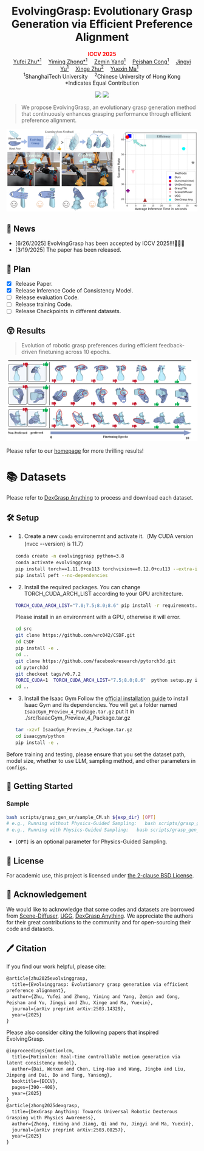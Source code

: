  <!-- <br> -->
<!-- <p align="center"> -->
<h1 align="center"><strong>EvolvingGrasp: Evolutionary Grasp Generation via Efficient Preference Alignment
</strong></h1>
  <p align="center">
      <strong><span style="color: red;">ICCV 2025</span></strong>
    <br>
   <a href='https://github.com/csyufei' target='_blank'>Yufei Zhu*<sup>1</sup></a>&emsp;
   <a href='https://ymzhong66.github.io/' target='_blank'>Yiming Zhong*<sup>1</sup></a>&emsp;
   <a href='https://yizhifengyeyzm.github.io/' target='_blank'>Zemin Yang<sup>1</sup></a>&emsp;
   <a href='https://coralemon.github.io/' target='_blank'>Peishan Cong<sup>1</sup></a>&emsp;
   <a href='https://faculty.sist.shanghaitech.edu.cn/yujingyi' target='_blank'>Jingyi Yu<sup>1</sup></a>&emsp;
   <a href='https://xingezhu.me/' target='_blank'>Xinge Zhu<sup>2</sup></a>&emsp;
   <a href='https://yuexinma.me' target='_blank'>Yuexin Ma<sup>1</sup></a>&emsp;
    <br>
    <sup>1</sup>ShanghaiTech University&emsp;
    <sup>2</sup>Chinese University of Hong Kong    
    <br>
    *Indicates Equal Contribution
    <br>
  </p>
</p>

  
<p align="center">
  <a href='https://arxiv.org/pdf/2503.14329'>
    <img src='https://img.shields.io/badge/Paper-PDF-yellow?style=flat&logo=arXiv&logoColor=yellow'></a>
  <a href='https://evolvinggrasp.github.io/'>
    <img src='https://img.shields.io/badge/Project-Page-green?style=flat&logo=Google%20chrome&logoColor=green'></a>
</p>

<!-- <p align="center">
  <a href="https://evolvinggrasp.github.io/"><b>📖 Project Page</b></a> |
  <a href="https://arxiv.org/pdf/2503.14329"><b>📄 Paper Link</b></a> |
</p> -->

</div>

>  We propose EvolvingGrasp, an evolutionary grasp generation method that continuously enhances grasping performance through efficient preference alignment.

<div align="center">
    <img src="assets/teaser.png" alt="Directional Weight Score" class="blend-img-background center-image" style="max-width: 100%; height: auto;" />
</div>

## 📣 News
- [6/26/2025] EvolvingGrasp has been accepted by ICCV 2025!!!🎉🎉🎉
- [3/19/2025] The paper has been released.

## 🚩 Plan
- [x] Release Paper.
- [x] Release Inference Code of Consistency Model.
- [ ] Release evaluation Code.
- [ ] Release training Code.
- [ ] Release Checkpoints in different datasets.

## 😲 Results
>  Evolution of robotic grasp preferences during efficient feedback-driven finetuning across 10 epochs.
<div align="center">
    <img src="assets/result_vis.png" alt="Directional Weight Score" class="blend-img-background center-image" style="max-width: 100%; height: auto;" />
</div>
<!-- <div align="center">
    <img src="assets/result_num.png" alt="Directional Weight Score" class="blend-img-background center-image" style="max-width: 100%; height: auto;" />
</div> -->

Please refer to our [homepage](https://evolvinggrasp.github.io/) for more thrilling results!

# 📚 Datasets
Please refer to [DexGrasp Anything](https://github.com/4DVLab/DexGrasp-Anything?tab=readme-ov-file#-datasets) to process and download each dataset. 
<!-- In our data processing, the rotation and translation formula is \( Y = a(x + b) \), where \( Y \) represents the shadow hand after rotation and translation, and \( x \) is the original hand. It is important to emphasize that we use \( Y = a(x + b) \) rather than \( Y = ax + b \). This formulation allows us to conveniently transfer the rotation to the object, i.e., \(O = a^T * O \), enabling more flexible manipulation.

| **Datasets** | **Huggingface link** | **Google drive Link (Format Compatible with Our Dataloader)** | **Paper** |
|:---:|:---:|:---:|:---:|
| **DGA** | [Huggingface](https://huggingface.co/datasets/GaussionZhong/DexGrasp-Anything/resolve/main/Dexgraspanyting.tar.gz) | [Datasets](https://drive.google.com/file/d/1of-m2qxVqgWf-nHV6oVHPk1z4NWVrEPV/view?usp=drive_link) | ✅[DexGrasp Anything: Towards Universal Robotic Dexterous Grasping with Physics Awareness](https://arxiv.org/pdf/2503.08257) |
| *Realdex*           | [Huggingface](https://huggingface.co/datasets/GaussionZhong/DexGrasp-Anything/resolve/main/Realdex.zip) | [Datasets](https://drive.google.com/file/d/12rgyyKg07PmY6jzl7pMocA4o5ikLFuOA/view)                     | ✅[RealDex: Towards Human-like Grasping for Robotic Dexterous Hand](https://arxiv.org/abs/2402.13853)                                                    |
| *DexGraspNet*          | [Huggingface](https://huggingface.co/datasets/GaussionZhong/DexGrasp-Anything/resolve/main/DexGraspNet.zip) | [Datasets](https://drive.google.com/file/d/1FHJxEDl2jegOpq-g4KZ4eEVvM3gqDQCh/view)                     | ✅[DexGraspNet: A Large-Scale Robotic Dexterous Grasp Dataset for General Objects Based on Simulation](https://arxiv.org/abs/2210.02697)                                                    |
| *UniDexGrasp*           | [Huggingface](https://huggingface.co/datasets/GaussionZhong/DexGrasp-Anything/resolve/main/UniDexGrasp.zip) | [Datasets](https://drive.google.com/file/d/1-nPUP14x0VOfIqQwYU-hc-WhUaPBxEQ7/view)                     | ✅[UniDexGrasp: Universal Robotic Dexterous Grasping via Learning Diverse Proposal Generation and Goal-Conditioned Policy](https://arxiv.org/abs/2303.00938)                                                    |
| *MultiDex*             | [Huggingface](https://huggingface.co/datasets/GaussionZhong/DexGrasp-Anything/resolve/main/MultiDex_UR.zip) | [Datasets](https://drive.google.com/file/d/1wHdWLfvxWjpFBV_Ld-j4DwNXAr1UMERf/view)                     | ✅[GenDexGrasp: Generalizable Dexterous Grasping](https://arxiv.org/abs/2210.00722)                                                    |
| *DexGRAB(Retargeting from Grab)*            | [Huggingface](https://huggingface.co/datasets/GaussionZhong/DexGrasp-Anything/resolve/main/DexGRAB.zip) | [Datasets](https://drive.google.com/file/d/1Xmgw-c3lrkab2NIs_1i0Hq95I0Y4Sp8n/view)                     | ✅[Grab: A dataset of whole-body human grasping of objects.](https://arxiv.org/abs/2008.11200)                                                    | -->

<!-- # 🦾 Make your own dataset
- First, your dataset should contain mesh files of objects. You can create an `object_pcds_nors.pkl` file by sampling point clouds from these meshes. Modify the paths in `Process_your_dataset/make_obj_pcds.py` to build your dataset.
    ```bash
    python Process_your_dataset/make_obj_pcds.py
    ```
- Based on your data pose format (such as translation, rotation, qpose, scale), `create a corresponding .pt file`. You can refer to the input examples in the datasets folder to build it. You need to understand the pose format of your dataset. Pay special attention to whether the translation, rotation, and scale are applied to the object point cloud or to the robotic hand. You can also modify your dataloader to ensure that the input poses and object point cloud data visualize correctly.

- During the testing phase, you need to generate a URDF file for all meshes. You can use `Process_your_dataset/make_obj_urdf.py` to generate them (recommended to place in the same directory level as the mesh files).
    ```bash
    python Process_your_dataset/make_obj_urdf.py
    ``` -->

## 🛠️ Setup
- 1. Create a new `conda` environemnt and activate it.（My CUDA version (nvcc --version) is 11.7）

    ```bash
    conda create -n evolvinggrasp python=3.8
    conda activate evolvinggrasp
    pip install torch==1.11.0+cu113 torchvision==0.12.0+cu113 --extra-index-url https://download.pytorch.org/whl/cu113
    pip install peft --no-dependencies
    ```

- 2. Install the required packages.
    You can change TORCH_CUDA_ARCH_LIST according to your GPU architecture.
    ```bash
    TORCH_CUDA_ARCH_LIST="7.0;7.5;8.0;8.6" pip install -r requirements.txt
    ```
    Please install in an environment with a GPU, otherwise it will error.
    ```bash
    cd src
    git clone https://github.com/wrc042/CSDF.git
    cd CSDF
    pip install -e .
    cd ..
    git clone https://github.com/facebookresearch/pytorch3d.git
    cd pytorch3d
    git checkout tags/v0.7.2  
    FORCE_CUDA=1  TORCH_CUDA_ARCH_LIST="7.5;8.0;8.6"  python setup.py install
    cd ..
    ```
- 3. Install the Isaac Gym
    Follow the [official installation guide](https://developer.nvidia.com/isaac-gym) to install Isaac Gym and its dependencies.
    You will get a folder named `IsaacGym_Preview_4_Package.tar.gz` put it in ./src/IsaacGym_Preview_4_Package.tar.gz
    ```bash
    tar -xzvf IsaacGym_Preview_4_Package.tar.gz
    cd isaacgym/python
    pip install -e .
    ```

Before training and testing, please ensure that you set the dataset path, model size, whether to use LLM, sampling method, and other parameters in `configs`.

## 📖 Getting Started
<!-- ### Train -->

<!-- - Train with a single GPU

    ```bash
    bash scripts/grasp_gen_ur/train.sh ${EXP_NAME}
    ```

- Train with multiple GPUs

    ```bash
    bash scripts/grasp_gen_ur/train_ddm.sh ${EXP_NAME}
    ``` -->

### Sample

```bash
bash scripts/grasp_gen_ur/sample_CM.sh ${exp_dir} [OPT]
# e.g., Running without Physics-Guided Sampling:   bash scripts/grasp_gen_ur/sample.sh /outputs/exp_dir [OPT]
# e.g., Running with Physics-Guided Sampling:   bash scripts/grasp_gen_ur/sample.sh /outputs/exp_dir OPT
```
- `[OPT]` is an optional parameter for Physics-Guided Sampling.

<!-- ### Test  -->

<!-- First, you need to run `scripts/grasp_gen_ur/sample.sh` to sample some results. 
You also need to set the dataset file paths in `/envs/tasks/grasp_test_force_shadowhand.py` and /scripts/grasp_gen_ur/test.py`. 
Then, we will compute quantitative metrics using these sampled results.

```bash
bash scripts/grasp_gen_ur/test.sh ${EVAL_DIR} 
# e.g., bash scripts/grasp_gen_ur/test.sh  /outputs/exp_dir/eval/final/2025-03-16_19-15-31
``` -->

<!-- ##  Checkpoints -->
<!-- | DexGrasp Anything(W/o LLM)                   | Huggingface Link | Google drive Link |
|------------------------------------------------------------------------|---------|---------|
| *Realdex*  |[Huggingface](https://huggingface.co/GaussionZhong/Dexgraspanyting/resolve/main/Realdex.pth)| [CKPT](https://drive.google.com/drive/folders/1_Nnj73l88__2i5_ek1sE8aujvAqvmpZw)    |
| *DexGraspNet*  | [Huggingface](https://huggingface.co/GaussionZhong/Dexgraspanyting/resolve/main/DexGraspNet.pth)|[CKPT](https://drive.google.com/drive/folders/1Yfc9X-V21gv4YRmrD8KeMMARaHDNIBrZ)    |
| *UniDexGrasp*   | [Huggingface](https://huggingface.co/GaussionZhong/Dexgraspanyting/resolve/main/UniDexGrasp.pth)|[CKPT](https://drive.google.com/drive/folders/16a5JfyBqe1f1BjTOxvLOujCU-vQKjv5b)    |
| *MultiDex*   | [Huggingface](https://huggingface.co/GaussionZhong/Dexgraspanyting/resolve/main/MultiDex.pth)|[CKPT](https://drive.google.com/drive/folders/1RAFqmc0OeMGt4g6vV2Aa5g4igySlsM30)    |
| *DexGRAB*   | [Huggingface](https://huggingface.co/GaussionZhong/Dexgraspanyting/resolve/main/DexGRAB.pth)|[CKPT](https://drive.google.com/drive/folders/1kva1FviOM59d3zbJ2Jyj8Ohvz8AWI8AT)    | -->

<!-- --- -->



## 🎫 License

For academic use, this project is licensed under [the 2-clause BSD License](https://opensource.org/license/bsd-2-clause). 

## 💓 Acknowledgement

We would like to acknowledge that some codes and datasets are borrowed from [Scene-Diffuser](https://github.com/scenediffuser/Scene-Diffuser), [UGG](https://github.com/Jiaxin-Lu/ugg), [DexGrasp Anything](https://github.com/4DVLab/DexGrasp-Anything/). We appreciate the authors for their great contributions to the community and for open-sourcing their code and datasets.

## 🖊️ Citation
If you find our work helpful, please cite:
```
@article{zhu2025evolvinggrasp,
  title={Evolvinggrasp: Evolutionary grasp generation via efficient preference alignment},
  author={Zhu, Yufei and Zhong, Yiming and Yang, Zemin and Cong, Peishan and Yu, Jingyi and Zhu, Xinge and Ma, Yuexin},
  journal={arXiv preprint arXiv:2503.14329},
  year={2025}
}
``` 
Please also consider citing the following papers that inspired EvolvingGrasp.
```
@inproceedings{motionlcm,
  title={Motionlcm: Real-time controllable motion generation via latent consistency model},
  author={Dai, Wenxun and Chen, Ling-Hao and Wang, Jingbo and Liu, Jinpeng and Dai, Bo and Tang, Yansong},
  booktitle={ECCV},
  pages={390--408},
  year={2025}
}
@article{zhong2025dexgrasp,
  title={DexGrasp Anything: Towards Universal Robotic Dexterous Grasping with Physics Awareness},
  author={Zhong, Yiming and Jiang, Qi and Yu, Jingyi and Ma, Yuexin},
  journal={arXiv preprint arXiv:2503.08257},
  year={2025}
}
``` 
